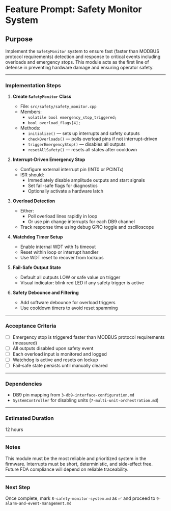 # Feature Prompt: Safety Monitor System

## Purpose

Implement the `SafetyMonitor` system to ensure fast (faster than MODBUS protocol requirements) detection and response to critical events including overloads and emergency stops. This module acts as the first line of defense in preventing hardware damage and ensuring operator safety.

---

### Implementation Steps

1. **Create `SafetyMonitor` Class**
   - File: `src/safety/safety_monitor.cpp`
   - Members:
     - `volatile bool emergency_stop_triggered;`
     - `bool overload_flags[4];`
   - Methods:
     - `initialize()` — sets up interrupts and safety outputs
     - `checkOverloads()` — polls overload pins if not interrupt-driven
     - `triggerEmergencyStop()` — disables all outputs
     - `resetAllSafety()` — resets all states after cooldown

2. **Interrupt-Driven Emergency Stop**
   - Configure external interrupt pin (INT0 or PCINTx)
   - ISR should:
     - Immediately disable amplitude outputs and start signals
     - Set fail-safe flags for diagnostics
     - Optionally activate a hardware latch

3. **Overload Detection**
   - Either:
     - Poll overload lines rapidly in loop
     - Or use pin change interrupts for each DB9 channel
   - Track response time using debug GPIO toggle and oscilloscope

4. **Watchdog Timer Setup**
   - Enable internal WDT with 1s timeout
   - Reset within loop or interrupt handler
   - Use WDT reset to recover from lockups

5. **Fail-Safe Output State**
   - Default all outputs LOW or safe value on trigger
   - Visual indicator: blink red LED if any safety trigger is active

6. **Safety Debounce and Filtering**
   - Add software debounce for overload triggers
   - Use cooldown timers to avoid reset spamming

---

### Acceptance Criteria

- [ ] Emergency stop is triggered faster than MODBUS protocol requirements (measured)
- [ ] All outputs disabled upon safety event
- [ ] Each overload input is monitored and logged
- [ ] Watchdog is active and resets on lockup
- [ ] Fail-safe state persists until manually cleared

---

### Dependencies

- DB9 pin mapping from `3-db9-interface-configuration.md`
- `SystemController` for disabling units (`7-multi-unit-orchestration.md`)

---

### Estimated Duration

12 hours

---

### Notes

This module must be the most reliable and prioritized system in the firmware. Interrupts must be short, deterministic, and side-effect free. Future FDA compliance will depend on reliable traceability.

---

### Next Step

Once complete, mark `8-safety-monitor-system.md` as ✅ and proceed to `9-alarm-and-event-management.md`
